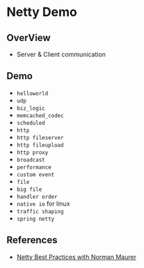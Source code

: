 # Netty Demo

## OverView

- Server & Client communication 

## Demo

- `helloworld`
- `udp`
- `biz_logic`
- `memcached_codec`
- `scheduled`
- `http`
- `http fileserver`
- `http fileupload`
- `http proxy`
- `broadcast`
- `performance`
- `custom event`
- `file`
- `big file`
- `handler order`
- `native io` for linux
- `traffic shaping`
- `spring netty`



## References

- [Netty Best Practices with Norman Maurer](https://pan.baidu.com/s/1c19hUbI)
